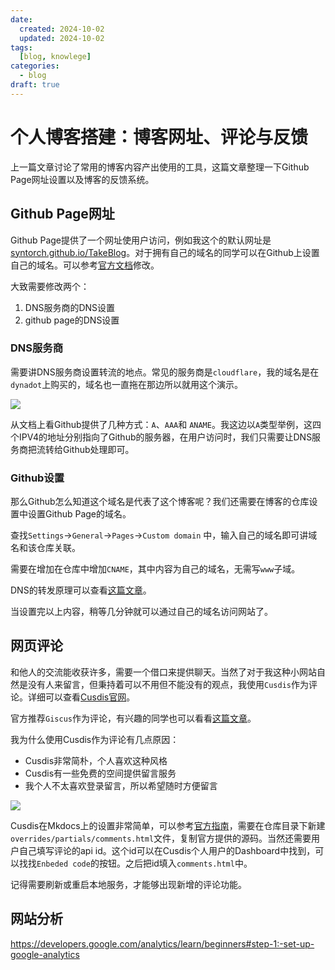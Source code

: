 ```yaml
---
date:
  created: 2024-10-02
  updated: 2024-10-02
tags: 
  [blog, knowlege]
categories:
  - blog
draft: true
---
```


# 个人博客搭建：博客网址、评论与反馈

上一篇文章讨论了常用的博客内容产出使用的工具，这篇文章整理一下Github Page网址设置以及博客的反馈系统。

<!-- more -->

## Github Page网址

Github Page提供了一个网址使用户访问，例如我这个的默认网址是[syntorch.github.io/TakeBlog](https://syntorch.github.io/TakeBlog)。对于拥有自己的域名的同学可以在Github上设置自己的域名。可以参考[官方文档](https://docs.github.com/en/pages/configuring-a-custom-domain-for-your-github-pages-site)修改。

大致需要修改两个：

1. DNS服务商的DNS设置
2. github page的DNS设置

### DNS服务商

需要讲DNS服务商设置转流的地点。常见的服务商是`cloudflare`，我的域名是在`dynadot`上购买的，域名也一直拖在那边所以就用这个演示。

![](https://s2.loli.net/2024/10/02/lX7wdx1iuBAp2O8.png)

从文档上看Github提供了几种方式：`A`、`AAA`和 `ANAME`。我这边以`A`类型举例，这四个IPV4的地址分别指向了Github的服务器，在用户访问时，我们只需要让DNS服务商把流转给Github处理即可。



### Github设置

那么Github怎么知道这个域名是代表了这个博客呢？我们还需要在博客的仓库设置中设置Github Page的域名。

查找`Settings`->`General`->`Pages`->`Custom domain` 中，输入自己的域名即可讲域名和该仓库关联。

需要在增加在仓库中增加`CNAME`，其中内容为自己的域名，无需写`www`子域。

DNS的转发原理可以查看[这篇文章](https://zhuanlan.zhihu.com/p/706650479)。

当设置完以上内容，稍等几分钟就可以通过自己的域名访问网站了。



## 网页评论

和他人的交流能收获许多，需要一个借口来提供聊天。当然了对于我这种小网站自然是没有人来留言，但秉持着可以不用但不能没有的观点，我使用`Cusdis`作为评论。详细可以查看[Cusdis官网](https://cusdis.com/)。

官方推荐`Giscus`作为评论，有兴趣的同学也可以看看[这篇文章](https://squidfunk.github.io/mkdocs-material/setup/adding-a-comment-system/?h=comment)。

我为什么使用Cusdis作为评论有几点原因：

- Cusdis非常简朴，个人喜欢这种风格
- Cusdis有一些免费的空间提供留言服务
- 我个人不太喜欢登录留言，所以希望随时方便留言

![](https://s2.loli.net/2024/10/02/QzCbpSldx4rZIWL.png)

Cusdis在Mkdocs上的设置非常简单，可以参考[官方指南](https://cusdis.com/doc#/integration/mkdocs)，需要在仓库目录下新建`overrides/partials/comments.html`文件，复制官方提供的源码。当然还需要用户自己填写评论的api id。这个id可以在Cusdis个人用户的Dashboard中找到，可以找找`Enbeded code`的按钮。之后把id填入`comments.html`中。

记得需要刷新或重启本地服务，才能够出现新增的评论功能。

## 网站分析

https://developers.google.com/analytics/learn/beginners#step-1:-set-up-google-analytics








